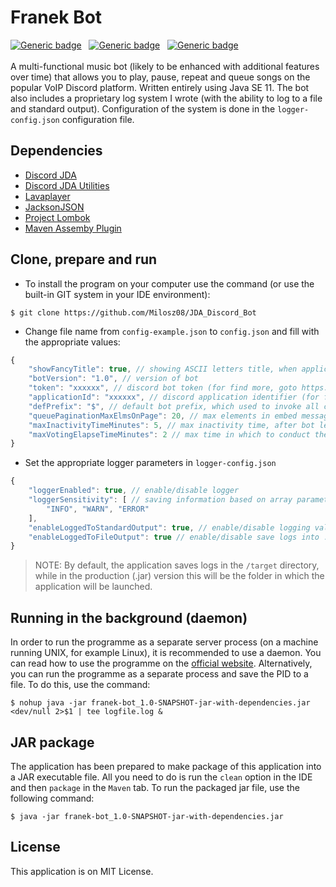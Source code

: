 # Franek Bot
[![Generic badge](https://img.shields.io/badge/Made%20in-Java%20SE%2011-1abc9c.svg)](https://www.java.com/en/)&nbsp;&nbsp;
[![Generic badge](https://img.shields.io/badge/Build%20with-Maven-green.svg)](https://maven.apache.org/)&nbsp;&nbsp;
[![Generic badge](https://img.shields.io/badge/Packaging-Fat%20jar-brown.svg)](https://maven.apache.org/)&nbsp;&nbsp;
<br><br>
A multi-functional music bot (likely to be enhanced with additional features over time) that allows you to play, pause, repeat and queue songs on the popular VoIP Discord platform. Written entirely using Java SE 11. The bot also includes a proprietary log system I wrote (with the ability to log to a file and standard output). Configuration of the system is done in the `logger-config.json` configuration file.

## Dependencies
- [Discord JDA](https://github.com/DV8FromTheWorld/JDA)
- [Discord JDA Utilities](https://github.com/JDA-Applications/JDA-Utilities)
- [Lavaplayer](https://github.com/sedmelluq/lavaplayer)
- [JacksonJSON](https://github.com/FasterXML/jackson)
- [Project Lombok](https://projectlombok.org/)
- [Maven Assemby Plugin](https://maven.apache.org/plugins/maven-assembly-plugin/)

## Clone, prepare and run
* To install the program on your computer use the command (or use the built-in GIT system in your IDE environment):
```
$ git clone https://github.com/Milosz08/JDA_Discord_Bot
```
* Change file name from `config-example.json` to `config.json` and fill with the appropriate values:
```js
{
    "showFancyTitle": true, // showing ASCII letters title, when application starting
    "botVersion": "1.0", // version of bot
    "token": "xxxxxx", // discord bot token (for find more, goto https://discord.com/developers/)
    "applicationId": "xxxxxx", // discord application identifier (for find more, goto https://discord.com/developers/)
    "defPrefix": "$", // default bot prefix, which used to invoke all commands
    "queuePaginationMaxElmsOnPage": 20, // max elements in embed message on single page
    "maxInactivityTimeMinutes": 5, // max inactivity time, after bot leaving voice channel (if less than 0, not leave)
    "maxVotingElapseTimeMinutes": 2 // max time in which to conduct the vote (if less than 0, no maximum time)
}
```
* Set the appropriate logger parameters in `logger-config.json`
```js
{
    "loggerEnabled": true, // enable/disable logger
    "loggerSensitivity": [ // saving information based on array parameters
        "INFO", "WARN", "ERROR"
    ],
    "enableLoggedToStandardOutput": true, // enable/disable logging values in console
    "enableLoggedToFileOutput": true // enable/disable save logs into .log files
}
```
> NOTE: By default, the application saves logs in the `/target` directory, while in the production (.jar) version this will be the folder in which the application will be launched.

## Running in the background (daemon)
In order to run the programme as a separate server process (on a machine running UNIX, for example Linux), it is recommended to use a daemon. You can read how to use the programme on the [official website](https://manpages.ubuntu.com/manpages/kinetic/en/man1/daemon.1.html). Alternatively, you can run the programme as a separate process and save the PID to a file. To do this, use the command:
```
$ nohup java -jar franek-bot_1.0-SNAPSHOT-jar-with-dependencies.jar <dev/null 2>$1 | tee logfile.log &
```

## JAR package
The application has been prepared to make package of this application into a JAR executable file. All you need to do is run the `clean` option in the IDE and then `package` in the `Maven` tab. To run the packaged jar file, use the following command:
```
$ java -jar franek-bot_1.0-SNAPSHOT-jar-with-dependencies.jar
```
## License
This application is on MIT License.
